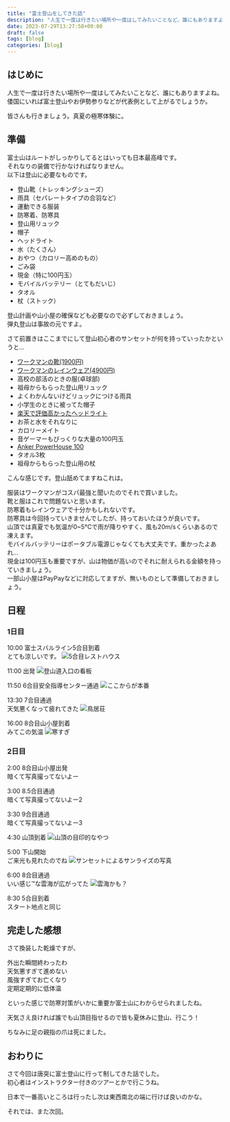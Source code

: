 ```yaml
---
title: "富士登山をしてきた話"
description: "人生で一度は行きたい場所や一度はしてみたいことなど、誰にもありますよね。倭国にいれば富士登山やお伊勢参りなどが代表例として上がるでしょうか。"
date: 2023-07-29T13:27:58+09:00
draft: false
tags: [blog]
categories: [blog]
---
```


## はじめに

人生で一度は行きたい場所や一度はしてみたいことなど、誰にもありますよね。  
倭国にいれば富士登山やお伊勢参りなどが代表例として上がるでしょうか。

皆さんも行きましょう。真夏の極寒体験に。

## 準備

富士山はルートがしっかりしてるとはいっても日本最高峰です。  
それなりの装備で行かなければなりません。  
以下は登山に必要なものです。

- 登山靴（トレッキングシューズ）
- 雨具（セパレートタイプの合羽など）
- 運動できる服装
- 防寒着、防寒具
- 登山用リュック
- 帽子
- ヘッドライト
- 水（たくさん）
- おやつ（カロリー高めのもの）
- ごみ袋
- 現金（特に100円玉）
- モバイルバッテリー（とてもだいじ）
- タオル
- 杖（ストック）

登山計画や山小屋の確保なども必要なので必ずしておきましょう。  
弾丸登山は事故の元ですよ。

さて前置きはここまでにして登山初心者のサンセットが何を持っていったかというと…

- [ワークマンの靴(1900円)](https://workman.jp/shop/g/g2300053567054/)
- [ワークマンのレインウェア(4900円)](https://workman.jp/shop/g/g2300068516023/)
- 高校の部活のときの服(卓球部)
- 祖母からもらった登山用リュック
- よくわかんないけどリュックにつける雨具
- 小学生のときに被ってた帽子
- [楽天で評価高かったヘッドライト](https://item.rakuten.co.jp/k-power/sq04_c/)
- お茶と水をそれなりに
- カロリーメイト
- 音ゲーマーもびっくりな大量の100円玉
- [Anker PowerHouse 100](https://www.ankerjapan.com/products/a1710)
- タオル3枚
- 祖母からもらった登山用の杖

こんな感じです。登山舐めてますねこれは。

服装はワークマンがコスパ最強と聞いたのでそれで買いました。  
靴と服はこれで問題ないと思います。  
防寒着もレインウェアで十分かもしれないです。  
防寒具は今回持っていきませんでしたが、持っておいたほうが良いです。  
山頂では真夏でも気温が0~5℃で雨が降りやすく、風も20m/sくらいあるので凍えます。  
モバイルバッテリーはポータブル電源じゃなくても大丈夫です。重かったよあれ…  
現金は100円玉も重要ですが、山は物価が高いのでそれに耐えられる金額を持っていきましょう。  
一部山小屋はPayPayなどに対応してますが、無いものとして準備しておきましょう。

## 日程

### 1日目

10:00 富士スバルライン5合目到着  
とても涼しいです。
![5合目レストハウス](5th-station.jpg)

11:00 出発
![登山道入口の看板](5th-station2.jpg)

11:50 6合目安全指導センター通過
![ここからが本番](6th-station.jpg)

13:30 7合目通過  
天気悪くなって疲れてきた
![鳥居荘](7th-station.jpg)

16:00 8合目山小屋到着  
みてこの気温
<img src="8th-station.jpg" alt="寒すぎ" class="img-fluid">

### 2日目

2:00 8合目山小屋出発  
暗くて写真撮ってないよー

3:00 8.5合目通過  
暗くて写真撮ってないよー2

3:30 9合目通過  
暗くて写真撮ってないよー3

4:30 山頂到着
<img src="summit.jpg" alt="山頂の目印的なやつ" class="img-fluid">

5:00 下山開始  
ご来光も見れたのでね
![サンセットによるサンライズの写真](sunrise.jpg)

6:00 8合目通過  
いい感じ™な雲海が広がってた
![雲海かも？](8th-station2.jpg)

8:30 5合目到着  
スタート地点と同じ

## 完走した感想

さて換装した乾燥ですが、

外出た瞬間終わったわ  
天気悪すぎて進めない  
風強すぎてお亡くなり  
定期定期的に低体温

といった感じで防寒対策がいかに重要か富士山にわからせられましたね。

天気さえ良ければ誰でも山頂目指せるので皆も夏休みに登山、行こう！

ちなみに足の親指の爪は死にました。

## おわりに

さて今回は唐突に富士登山に行って制してきた話でした。  
初心者はインストラクター付きのツアーとかで行こうね。

日本で一番高いところは行ったし次は東西南北の端に行けば良いのかな。

それでは、また次回。
